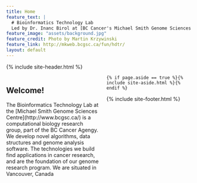 ```yaml
---
title: Home
feature_text: |
  # Bioinformatics Technology Lab   
  Led by Dr. Inanc Birol at [BC Cancer's Michael Smith Genome Sciences Center](http://www.bcgsc.ca/) 
feature_image: "assets/background.jpg"
feature_credit: Photo by Martin Krzywinski
feature_link: http://mkweb.bcgsc.ca/fun/hdtr/
layout: default
---
```


{% include site-header.html %}

<main class="main  container">
<article class="article  article--page  content  typeset">
<div style="width:50%;height:100%;float:left;padding-right:20px;">
<h2>Welcome!</h2>
<p>The Bioinformatics Technology Lab at the [Michael Smith Genome Sciences Centre](http://www.bcgsc.ca/) is a computational biology research group, part of the BC Cancer Agengy. We develop novel algorithms, data structures and genome analysis software. The technologies we build find applications in cancer research, and are the foundation of our genome research program. We are situated in Vancouver, Canada</p>
</div>

<div style="width:50%;height:100%;float:left;padding:0px;">
<h2><a href="news.html">News</a></h2>
<iframe src="news-content.html"></iframe>
</div>
</article>

	{% if page.aside == true %}{% include site-aside.html %}{% endif %}

</main>

{% include site-footer.html %}
